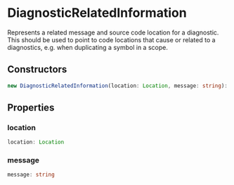 # DiagnosticRelatedInformation

Represents a related message and source code location for a diagnostic. This should be used to point to code locations that cause or related to a diagnostics, e.g. when duplicating a symbol in a scope.

## Constructors

```typescript
new DiagnosticRelatedInformation(location: Location, message: string): DiagnosticRelatedInformation
```

## Properties

### location

```typescript
location: Location
```

### message

```typescript
message: string
```

